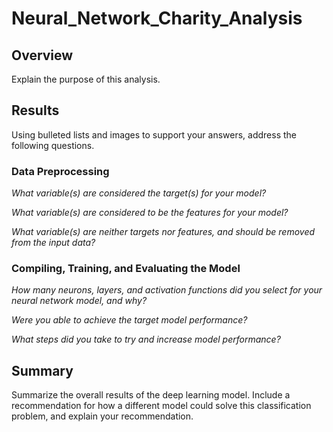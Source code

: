 # Neural_Network_Charity_Analysis
## Overview
Explain the purpose of this analysis.

## Results

Using bulleted lists and images to support your answers, address the following questions.

### Data Preprocessing
*What variable(s) are considered the target(s) for your model?*

*What variable(s) are considered to be the features for your model?*

*What variable(s) are neither targets nor features, and should be removed from the input data?*

### Compiling, Training, and Evaluating the Model
*How many neurons, layers, and activation functions did you select for your neural network model, and why?*

*Were you able to achieve the target model performance?*

*What steps did you take to try and increase model performance?*

## Summary
Summarize the overall results of the deep learning model. Include a recommendation for how a different model could solve this classification problem, and explain your recommendation.
